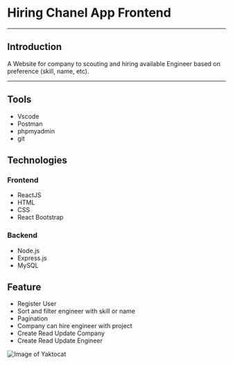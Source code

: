 # Hiring Chanel App Frontend
---
## Introduction
A Website for company to scouting and hiring available Engineer based on preference (skill, name, etc).

---
## Tools
- Vscode
- Postman
- phpmyadmin
- git

## Technologies

### Frontend
- ReactJS
- HTML
- CSS
- React Bootstrap
  
### Backend
- Node.js
- Express.js
- MySQL

## Feature
- Register User
- Sort and filter engineer with skill or name
- Pagination
- Company can hire engineer with project
- Create Read Update Company
- Create Read Update Engineer


![Image of Yaktocat](https://octodex.github.com/images/yaktocat.png)
